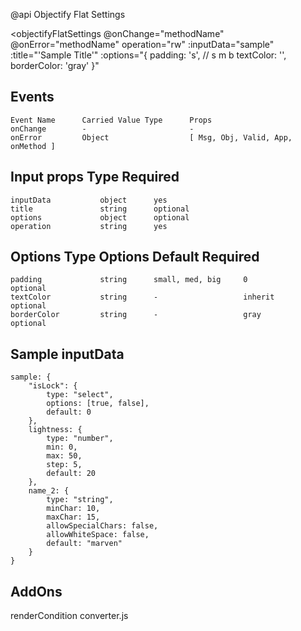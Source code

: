@api Objectify Flat Settings

<objectifyFlatSettings
    @onChange="methodName"
    @onError="methodName"
    operation="rw"
    :inputData="sample"
    :title="'Sample Title'"
    :options="{
        padding: 's', // s m b
        textColor: '',
        borderColor: 'gray'
    }"
></objectifyFlatSettings>

## Events      
    Event Name      Carried Value Type      Props
    onChange        -                       -
    onError         Object                  [ Msg, Obj, Valid, App, onMethod ]

## Input props         Type        Required
    inputData           object      yes
    title               string      optional
    options             object      optional
    operation           string      yes

## Options             Type        Options             Default     Required
    padding             string      small, med, big     0           optional
    textColor           string      -                   inherit     optional
    borderColor         string      -                   gray        optional


## Sample inputData
    sample: {
        "isLock": {
            type: "select", 
            options: [true, false], 
            default: 0 
        },
        lightness: {
            type: "number",
            min: 0, 
            max: 50, 
            step: 5, 
            default: 20 
        },
        name_2: {
            type: "string", 
            minChar: 10, 
            maxChar: 15, 
            allowSpecialChars: false, 
            allowWhiteSpace: false, 
            default: "marven" 
        }
    }

## AddOns
renderCondition
converter.js